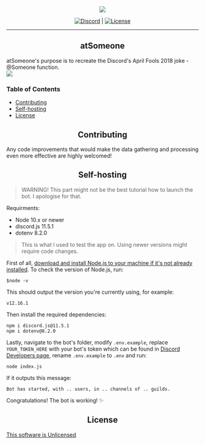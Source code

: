 
<div align="center">
    <img src="https://i.imgur.com/RFcCwcj.png">

<a href="https://discord.gg/7vhD4KB">![Discord](https://img.shields.io/discord/661993788616474628?label=Join%20us%20on%20Discord&logo=discord&logoColor=ffffff)</a> | 
<a href="https://github.com/TheOnlyGhostwolf/atSomeone/blob/master/LICENSE">![License](https://img.shields.io/badge/License-Unlicense-brightgreen)</a>
</div>

---

<h2 align="center">atSomeone</h2>
atSomeone's purpose is to recreate the Discord's April Fools 2018 joke - @Someone function. 

<div aligh="center">
	<img src="https://i.imgur.com/oOYrgpC.png">
	</div>

<h3>Table of Contents</h3>

- [Contributing](#contributing)
- [Self-hosting](#self-hosting)
- [License](#license)

<h2 align="center">Contributing</h2>
Any code improvements that would make the data gathering and processing even more effective are highly welcomed!

<h2 align="center">Self-hosting</h2>

> WARNING! This part might not be the best tutorial how to launch the bot. I apologise for that.

Requirments:
- Node 10.x or newer
- discord.js 11.5.1
- dotenv 8.2.0
> This is what I used to test the app on. Using newer versions might require code changes.

First of all, [download and install Node.js to your machine if it's not already installed](https://nodejs.org/en/download/). To check the version of Node.js, run:
```
$node -v
```
This should output the version you're currently using, for example:
```
v12.16.1
```

Then install the required dependencies:
```
npm i discord.js@11.5.1
npm i dotenv@8.2.0
```

Lastly, navigate to the bot's folder, modify `.env.example`, replace `YOUR_TOKEN_HERE` with your bot's token which can be found in [Discord Developers page](https://discordapp.com/developers), rename `.env.example` to `.env` and run:
```
node index.js
```

If it outputs this message:
```
Bot has started, with .. users, in .. channels of .. guilds.
```

Congratulations! The bot is working! :sparkles:

<h2 align="center">License</h2>

[This software is Unlicensed](https://github.com/TheOnlyGhostwolf/atSomeone/blob/master/LICENSE)